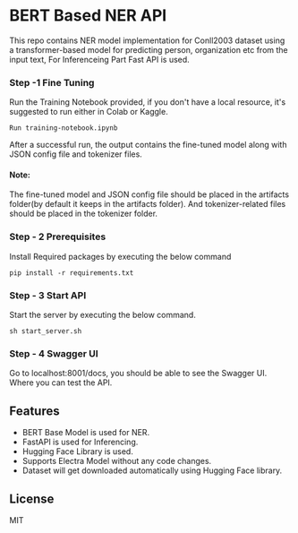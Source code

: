 # BERT Based NER API
This repo contains NER model implementation for Conll2003 dataset using a transformer-based model for predicting person, organization etc from the input text, For Inferenceing Part Fast API is used.

### Step -1 Fine Tuning
Run the Training Notebook provided, if you don't have a local resource, it's suggested to run either in Colab or Kaggle.

`Run training-notebook.ipynb`

After a successful run, the output contains the fine-tuned model along with JSON config file and tokenizer files.

#### Note: 
 The fine-tuned model and JSON config file should be placed in the artifacts folder(by default it keeps in the artifacts folder). And tokenizer-related files should be placed in the tokenizer folder.

### Step - 2 Prerequisites
Install Required packages by executing the below command

`pip install -r requirements.txt`

### Step - 3 Start API
Start the server by executing the below command.

`sh start_server.sh`

### Step - 4 Swagger UI
Go to localhost:8001/docs, you should be able to see the Swagger UI. Where you can test the API.

## Features
- BERT Base Model is used for NER.
- FastAPI is used for Inferencing.
- Hugging Face Library is used.
- Supports Electra Model without any code changes.
- Dataset will get downloaded automatically using Hugging Face library.


## License
MIT
